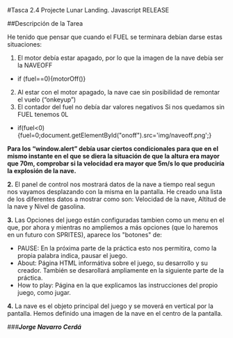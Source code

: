 #Tasca 2.4 Projecte Lunar Landing. Javascript RELEASE

##Descripción de la Tarea

He tenido que pensar que cuando el FUEL se terminara debían darse estas situaciones:

1. El motor debía estar apagado, por lo que la imagen de la nave debía ser la NAVEOFF
  * if (fuel==0){motorOff()}
2. Al estar con el motor apagado, la nave cae sin posibilidad de remontar el vuelo (“onkeyup”)
3. El contador del fuel no debía dar valores negativos Si nos quedamos sin FUEL tenemos 0L
  * if(fuel<0){fuel=0;document.getElementById("onoff").src='img/naveoff.png';}
    
**Para los “window.alert” debía usar ciertos condicionales para que en el mismo instante en el que se diera la situación de que la altura era mayor que 70m, comprobar si la velocidad era mayor que 5m/s lo que produciría la explosión de la nave.**

**2.** El panel de control nos mostrará datos de la nave a tiempo real segun nos vayamos desplazando con la misma en la pantalla. He creado una lista de los diferentes datos a mostrar como son: Velocidad de la nave, Altitud de la nave y Nivel de gasolina.

**3.** Las Opciones del juego están configuradas tambien como un menu en el que, por ahora y mientras no ampliemos a más opciones (que lo haremos en un futuro con SPRITES), aparece los "botones" de:

   * PAUSE: En la próxima parte de la práctica esto nos permitira, como la propia palabra indica, pausar el juego.
   * About: Página HTML informátiva sobre el juego, su desarrollo y su creador. También se desarollará ampliamente en la siguiente parte de la práctica.
   * How to play: Página en la que explicamos las instrucciones del propio juego, como jugar.

**4.** La nave es el objeto principal del juego y se moverá en vertical por la pantalla. Hemos definido una imagen de la nave en el centro de la pantalla.




###_**Jorge Navarro Cerdá**_
